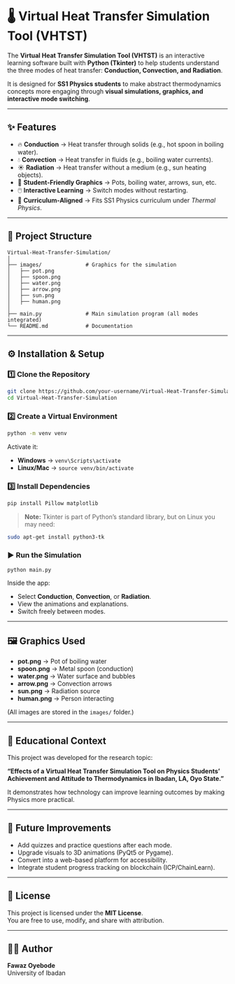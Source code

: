 # 🌡️ Virtual Heat Transfer Simulation Tool (VHTST)

The **Virtual Heat Transfer Simulation Tool (VHTST)** is an interactive learning software built with **Python (Tkinter)** to help students understand the three modes of heat transfer: **Conduction, Convection, and Radiation**.  

It is designed for **SS1 Physics students** to make abstract thermodynamics concepts more engaging through **visual simulations, graphics, and interactive mode switching**.

---

## ✨ Features
- 🔥 **Conduction** → Heat transfer through solids (e.g., hot spoon in boiling water).  
- 💧 **Convection** → Heat transfer in fluids (e.g., boiling water currents).  
- ☀️ **Radiation** → Heat transfer without a medium (e.g., sun heating objects).  
- 🎨 **Student-Friendly Graphics** → Pots, boiling water, arrows, sun, etc.  
- 🖱️ **Interactive Learning** → Switch modes without restarting.  
- 📘 **Curriculum-Aligned** → Fits SS1 Physics curriculum under *Thermal Physics*.  

---

## 📂 Project Structure
```
Virtual-Heat-Transfer-Simulation/
│
├── images/              # Graphics for the simulation
│   ├── pot.png
│   ├── spoon.png
│   ├── water.png
│   ├── arrow.png
│   ├── sun.png
│   ├── human.png
│
├── main.py              # Main simulation program (all modes integrated)
└── README.md            # Documentation
```

---

## ⚙️ Installation & Setup

### 1️⃣ Clone the Repository
```bash
git clone https://github.com/your-username/Virtual-Heat-Transfer-Simulation.git
cd Virtual-Heat-Transfer-Simulation
```

### 2️⃣ Create a Virtual Environment
```bash
python -m venv venv
```
Activate it:  
- **Windows** → `venv\Scripts\activate`  
- **Linux/Mac** → `source venv/bin/activate`

### 3️⃣ Install Dependencies
```bash
pip install Pillow matplotlib
```

> **Note:** Tkinter is part of Python’s standard library, but on Linux you may need:  
```bash
sudo apt-get install python3-tk
```

### ▶️ Run the Simulation
```bash
python main.py
```

Inside the app:
- Select **Conduction**, **Convection**, or **Radiation**.  
- View the animations and explanations.  
- Switch freely between modes.  

---

## 🖼️ Graphics Used
- **pot.png** → Pot of boiling water  
- **spoon.png** → Metal spoon (conduction)  
- **water.png** → Water surface and bubbles  
- **arrow.png** → Convection arrows  
- **sun.png** → Radiation source  
- **human.png** → Person interacting  

(All images are stored in the `images/` folder.)  

---

## 📖 Educational Context
This project was developed for the research topic:  

**“Effects of a Virtual Heat Transfer Simulation Tool on Physics Students’ Achievement and Attitude to Thermodynamics in Ibadan, LA, Oyo State.”**

It demonstrates how technology can improve learning outcomes by making Physics more practical.

---

## 🚀 Future Improvements
- Add quizzes and practice questions after each mode.  
- Upgrade visuals to 3D animations (PyQt5 or Pygame).  
- Convert into a web-based platform for accessibility.  
- Integrate student progress tracking on blockchain (ICP/ChainLearn).  

---

## 📝 License
This project is licensed under the **MIT License**.  
You are free to use, modify, and share with attribution.

---

## 👨‍💻 Author
**Fawaz Oyebode**  
University of Ibadan  


